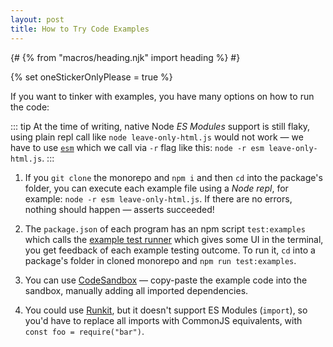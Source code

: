 ```yaml
---
layout: post
title: How to Try Code Examples
---
```


{# {% from "macros/heading.njk" import heading %} #}

{% set oneStickerOnlyPlease = true %}

If you want to tinker with examples, you have many options on how to run the code:

::: tip
At the time of writing, native Node _ES Modules_ support is still flaky, using plain repl call like `node leave-only-html.js` would not work — we have to use [`esm`](https://www.npmjs.com/package/esm) which we call via `-r` flag like this: `node -r esm leave-only-html.js`.
:::

1. If you `git clone` the monorepo and `npm i` and then `cd` into the package's folder, you can execute each example file using a _Node repl_, for example: `node -r esm leave-only-html.js`. If there are no errors, nothing should happen — asserts succeeded!

2. The `package.json` of each program has an npm script `test:examples` which calls the [example test runner](https://git.sr.ht/~royston/codsen/tree/master/scripts/test-examples.js) which gives some UI in the terminal, you get feedback of each example testing outcome. To run it, `cd` into a package's folder in cloned monorepo and `npm run test:examples`.
3. You can use [CodeSandbox](https://codesandbox.io/) — copy-paste the example code into the sandbox, manually adding all imported dependencies.
4. You could use [Runkit](https://runkit.com/), but it doesn't support ES Modules (`import`), so you'd have to replace all imports with CommonJS equivalents, with `const foo = require("bar")`.
